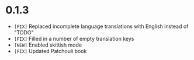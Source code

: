 # 0.1.3

- `[FIX]` Replaced incomplete language translations with English instead of "TODO"
- `[FIX]` Filled in a number of empty translation keys
- `[NEW]` Enabled skittish mode
- `[FIX]` Updated Patchouli book
